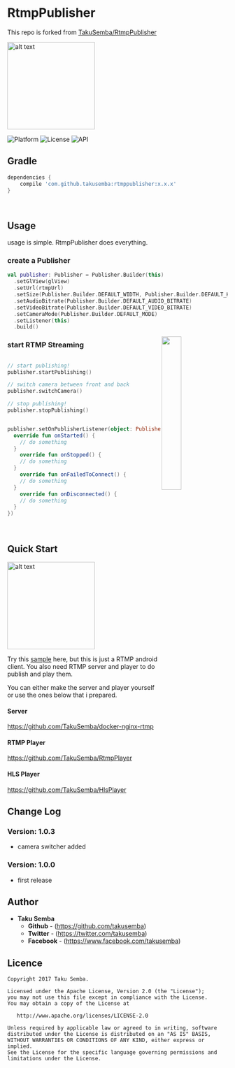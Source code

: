 # RtmpPublisher

This repo is forked from [TakuSemba/RtmpPublisher](https://github.com/TakuSemba/RtmpPublisher)

<img src="https://github.com/TakuSemba/RtmpPublisher/blob/master/arts/logo.png" alt="alt text" style="width:200;height:200">

![Platform](http://img.shields.io/badge/platform-android-green.svg?style=flat)
![License](https://img.shields.io/badge/License-Apache%202.0-blue.svg)
![API](https://img.shields.io/badge/API-18%2B-brightgreen.svg?style=flat)

## Gradle

```groovy
dependencies {
    compile 'com.github.takusemba:rtmppublisher:x.x.x'
}
```


<br/>

## Usage

usage is simple. RtmpPublisher does everything.

### create a Publisher
```kt
val publisher: Publisher = Publisher.Builder(this)
  .setGlView(glView)
  .setUrl(rtmpUrl)
  .setSize(Publisher.Builder.DEFAULT_WIDTH, Publisher.Builder.DEFAULT_HEIGHT)
  .setAudioBitrate(Publisher.Builder.DEFAULT_AUDIO_BITRATE)
  .setVideoBitrate(Publisher.Builder.DEFAULT_VIDEO_BITRATE)
  .setCameraMode(Publisher.Builder.DEFAULT_MODE)
  .setListener(this)
  .build()
```

<img src="https://github.com/TakuSemba/RtmpPublisher/blob/master/arts/sample.gif" align="right" width="30%">

### start RTMP Streaming

```kt

// start publishing!
publisher.startPublishing()

// switch camera between front and back
publisher.switchCamera()

// stop publishing!
publisher.stopPublishing()


publisher.setOnPublisherListener(object: PublisherListener {
  override fun onStarted() {
    // do something
  }
    override fun onStopped() {
    // do something
  }
    override fun onFailedToConnect() {
    // do something
  }
    override fun onDisconnected() {
    // do something
  }
})
```

<br/>

## Quick Start

<img src="https://github.com/TakuSemba/RtmpPublisher/blob/master/arts/architecture.png" alt="alt text" style="width:200;height:200">

Try this [sample](https://github.com/TakuSemba/RtmpPublisher/tree/master/app) here, but this is just a RTMP android client. You also need RTMP server and player to do publish and play them.

You can either make the server and player yourself or use the ones below that i prepared.

#### Server
https://github.com/TakuSemba/docker-nginx-rtmp

#### RTMP Player
https://github.com/TakuSemba/RtmpPlayer

#### HLS Player
https://github.com/TakuSemba/HlsPlayer


## Change Log

### Version: 1.0.3

* camera switcher added


### Version: 1.0.0

* first release


## Author

* **Taku Semba**
    * **Github** - (https://github.com/takusemba)
    * **Twitter** - (https://twitter.com/takusemba)
    * **Facebook** - (https://www.facebook.com/takusemba)

## Licence
```
Copyright 2017 Taku Semba.

Licensed under the Apache License, Version 2.0 (the "License");
you may not use this file except in compliance with the License.
You may obtain a copy of the License at

   http://www.apache.org/licenses/LICENSE-2.0

Unless required by applicable law or agreed to in writing, software
distributed under the License is distributed on an "AS IS" BASIS,
WITHOUT WARRANTIES OR CONDITIONS OF ANY KIND, either express or implied.
See the License for the specific language governing permissions and
limitations under the License.
```
